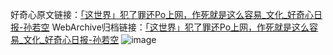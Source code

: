 好奇心原文链接：[「这世界」犯了罪还Po上网，作死就是这么容易_文化_好奇心日报-孙若空](https://www.qdaily.com/articles/2561.html)
WebArchive归档链接：[「这世界」犯了罪还Po上网，作死就是这么容易_文化_好奇心日报-孙若空](http://web.archive.org/web/20190623151234/https://www.qdaily.com/articles/2561.html)
![image](http://ww3.sinaimg.cn/large/007d5XDply1g3v6b9brcuj30u03uf4qp)